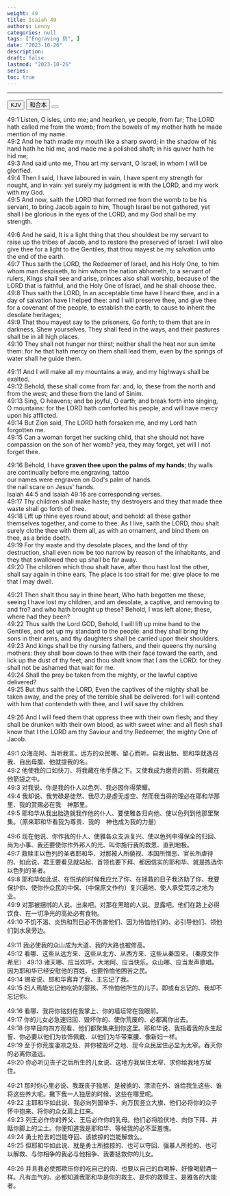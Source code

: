```yaml
---
weight: 49
title: Isaiah 49
authors: Lenny
categories: null
tags: ["Engraving 刻", ]
date: "2023-10-26"
description: 
draft: false
lastmod: "2023-10-26"
series:
toc: true
---
```



<!--more-->
---

<!-- Tab links -->

<div class="tab">
  <button class="tablinks active" onclick="tablabel(event, 'english')">KJV</button>
  <button class="tablinks" onclick="tablabel(event, 'chinese')">和合本</button>
  <button class="tablinks" onclick="tablabel(event, 'note')"></button>
</div>

<!-- Tab content -->
<div id="english" class="tabcontent" style="display:block">

49:1 Listen, O isles, unto me; and hearken, ye people, from far; The LORD hath called me from the womb; from the bowels of my mother hath he made mention of my name.  
49:2 And he hath made my mouth like a sharp sword; in the shadow of his hand hath he hid me, and made me a polished shaft; in his quiver hath he hid me;  
49:3 And said unto me, Thou art my servant, O Israel, in whom I will be glorified.  
49:4 Then I said, I have laboured in vain, I have spent my strength for nought, and in vain: yet surely my judgment is with the LORD, and my work with my God.  
49:5 And now, saith the LORD that formed me from the womb to be his servant, to bring Jacob again to him, Though Israel be not gathered, yet shall I be glorious in the eyes of the LORD, and my God shall be my strength.  

49:6 And he said, It is a light thing that thou shouldest be my servant to raise up the tribes of Jacob, and to restore the preserved of Israel: I will also give thee for a light to the Gentiles, that thou mayest be my salvation unto the end of the earth.  
49:7 Thus saith the LORD, the Redeemer of Israel, and his Holy One, to him whom man despiseth, to him whom the nation abhorreth, to a servant of rulers, Kings shall see and arise, princes also shall worship, because of the LORD that is faithful, and the Holy One of Israel, and he shall choose thee.  
49:8 Thus saith the LORD, In an acceptable time have I heard thee, and in a day of salvation have I helped thee: and I will preserve thee, and give thee for a covenant of the people, to establish the earth, to cause to inherit the desolate heritages;  
49:9 That thou mayest say to the prisoners, Go forth; to them that are in darkness, Shew yourselves. They shall feed in the ways, and their pastures shall be in all high places.  
49:10 They shall not hunger nor thirst; neither shall the heat nor sun smite them: for he that hath mercy on them shall lead them, even by the springs of water shall he guide them.  

49:11 And I will make all my mountains a way, and my highways shall be exalted.  
49:12 Behold, these shall come from far: and, lo, these from the north and from the west; and these from the land of Sinim.  
49:13 Sing, O heavens; and be joyful, O earth; and break forth into singing, O mountains: for the LORD hath comforted his people, and will have mercy upon his afflicted.  
49:14 But Zion said, The LORD hath forsaken me, and my Lord hath forgotten me.  
49:15 Can a woman forget her sucking child, that she should not have compassion on the son of her womb? yea, they may forget, yet will I not forget thee.  

49:16 Behold, I have <b>graven thee upon the palms of my hands</b>; thy walls are continually before me.<label for="graven" class="margin-toggle sidenote-number"></label><span class="sidenote">engraving, tattoo <br> our names were engraven on God's palm of hands.<br> the nail scare on Jesus' hands.<br>Isaiah 44:5 and Isaiah 49:16 are corresponding verses.</span>  
49:17 Thy children shall make haste; thy destroyers and they that made thee waste shall go forth of thee.  
49:18 Lift up thine eyes round about, and behold: all these gather themselves together, and come to thee. As I live, saith the LORD, thou shalt surely clothe thee with them all, as with an ornament, and bind them on thee, as a bride doeth.  
49:19 For thy waste and thy desolate places, and the land of thy destruction, shall even now be too narrow by reason of the inhabitants, and they that swallowed thee up shall be far away.  
49:20 The children which thou shalt have, after thou hast lost the other, shall say again in thine ears, The place is too strait for me: give place to me that I may dwell.  

49:21 Then shalt thou say in thine heart, Who hath begotten me these, seeing I have lost my children, and am desolate, a captive, and removing to and fro? and who hath brought up these? Behold, I was left alone; these, where had they been?  
49:22 Thus saith the Lord GOD, Behold, I will lift up mine hand to the Gentiles, and set up my standard to the people: and they shall bring thy sons in their arms, and thy daughters shall be carried upon their shoulders.  
49:23 And kings shall be thy nursing fathers, and their queens thy nursing mothers: they shall bow down to thee with their face toward the earth, and lick up the dust of thy feet; and thou shalt know that I am the LORD: for they shall not be ashamed that wait for me.  
49:24 Shall the prey be taken from the mighty, or the lawful captive delivered?  
49:25 But thus saith the LORD, Even the captives of the mighty shall be taken away, and the prey of the terrible shall be delivered: for I will contend with him that contendeth with thee, and I will save thy children.  

49:26 And I will feed them that oppress thee with their own flesh; and they shall be drunken with their own blood, as with sweet wine: and all flesh shall know that I the LORD am thy Saviour and thy Redeemer, the mighty One of Jacob.  
</div>

<div id="chinese" class="tabcontent">

49:1 众海岛阿、当听我言。远方的众民哪、留心而听。自我出胎、耶和华就选召我、自出母腹、他就提我的名。  
49:2 他使我的口如快刀、将我藏在他手荫之下。又使我成为磨亮的箭、将我藏在他箭袋之中。  
49:3 对我说、你是我的仆人以色列、我必因你得荣耀。  
49:4 我却说、我劳碌是徒然、我尽力是虚无虚空、然而我当得的理必在耶和华那里、我的赏赐必在我　神那里。  
49:5 耶和华从我出胎造就我作他的仆人、要使雅各归向他、使以色列到他那里聚集。（原来耶和华看我为尊贵、我的　神也成为我的力量)

49:6 现在他说、你作我的仆人、使雅各众支派复兴、使以色列中得保全的归回、尚为小事、我还要使你作外邦人的光、叫你施行我的救恩、直到地极。  
49:7 救赎主以色列的圣者耶和华、对那被人所藐视、本国所憎恶、官长所虐待的、如此说、君王要看见就站起、首领也要下拜、都因信实的耶和华、就是拣选你以色列的圣者。  
49:8 耶和华如此说、在悦纳的时候我应允了你、在拯救的日子我济助了你、我要保护你、使你作众民的中保、〔中保原文作约〕复兴遍地、使人承受荒凉之地为业。  
49:9 对那被捆绑的人说、出来吧。对那在黑暗的人说、显露吧。他们在路上必得饮食、在一切净光的高处必有食物。  
49:10 不饥不渴、炎热和烈日必不伤害他们、因为怜恤他们的、必引导他们、领他们到水泉旁边。  

49:11 我必使我的众山成为大道、我的大路也被修高。  
49:12 看哪、这些从远方来、这些从北方、从西方来、这些从秦国来。〔秦原文作希尼〕
49:13 诸天哪、应当欢呼。大地阿、应当快乐。众山哪、应当发声歌唱。因为耶和华已经安慰他的百姓、也要怜恤他困苦之民。  
49:14 锡安说、耶和华离弃了我、主忘记了我。  
49:15 妇人焉能忘记他吃奶的婴孩、不怜恤他所生的儿子。即或有忘记的、我却不忘记你。  

49:16 看哪、我将你铭刻在我掌上、你的墙垣常在我眼前。  
49:17 你的儿女必急速归回、毁坏你的、使你荒废的、必都离你出去。  
49:18 你举目向四方观看、他们都聚集来到你这里。耶和华说、我指着我的永生起誓、你必要以他们为妆饰佩戴、以他们为华带束腰、像新妇一样。  
49:19 至于你荒废凄凉之处、并你被毁坏之地、现今众民居住必显为太窄。吞灭你的必离你遥远。  
49:20 你必听见丧子之后所生的儿女说、这地方我居住太窄、求你给我地方居住。  

49:21 那时你心里必说、我既丧子独居、是被掳的、漂流在外、谁给我生这些、谁将这些养大呢。撇下我一人独居的时候、这些在哪里呢。  
49:22 主耶和华如此说、我必向列国举手、向万民竖立大旗、他们必将你的众子怀中抱来、将你的众女肩上扛来。  
49:23 列王必作你的养父、王后必作你的乳母。他们必将脸伏地、向你下拜、并餂你脚上的尘土。你便知道我是耶和华、等候我的必不至羞愧。  
49:24 勇士抢去的岂能夺回、该掳掠的岂能解救么。  
49:25 但耶和华如此说、就是勇士所掳掠的、也可以夺回、强暴人所抢的、也可以解救、与你相争的我必与他相争、我要拯救你的儿女。  

49:26 并且我必使那欺压你的吃自己的肉、也要以自己的血喝醉、好像喝甜酒一样。凡有血气的、必都知道我耶和华是你的救主、是你的救赎主、是雅各的大能者。  
</div>

<div id="note" class="tabcontent">


</div>